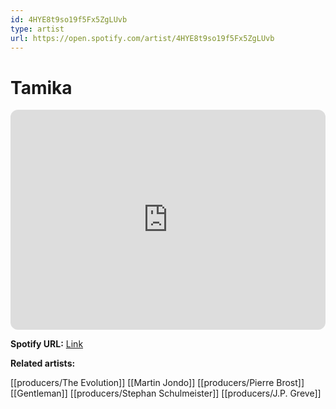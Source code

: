 ```yaml
---
id: 4HYE8t9so19f5Fx5ZgLUvb
type: artist
url: https://open.spotify.com/artist/4HYE8t9so19f5Fx5ZgLUvb
---
```

# Tamika

<iframe style="border-radius:12px" src="https://open.spotify.com/embed/artist/4HYE8t9so19f5Fx5ZgLUvb" width="100%" height="352" frameBorder="0" allowfullscreen="" allow="autoplay; clipboard-write; encrypted-media; fullscreen; picture-in-picture" loading="lazy"></iframe>

**Spotify URL:** [Link](https://open.spotify.com/artist/4HYE8t9so19f5Fx5ZgLUvb)

**Related artists:**

[[producers/The Evolution]]
[[Martin Jondo]]
[[producers/Pierre Brost]]
[[Gentleman]]
[[producers/Stephan Schulmeister]]
[[producers/J.P. Greve]]

